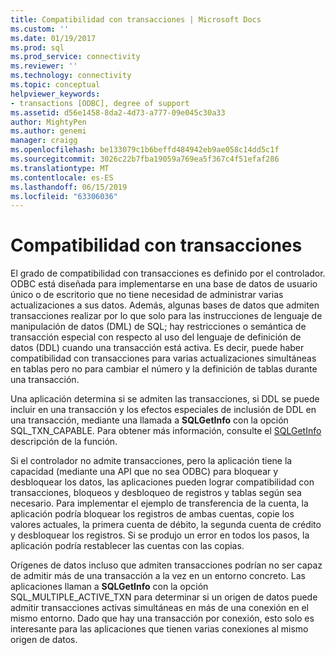 ```yaml
---
title: Compatibilidad con transacciones | Microsoft Docs
ms.custom: ''
ms.date: 01/19/2017
ms.prod: sql
ms.prod_service: connectivity
ms.reviewer: ''
ms.technology: connectivity
ms.topic: conceptual
helpviewer_keywords:
- transactions [ODBC], degree of support
ms.assetid: d56e1458-8da2-4d73-a777-09e045c30a33
author: MightyPen
ms.author: genemi
manager: craigg
ms.openlocfilehash: be133079c1b6beffd484942eb9ae058c14dd5c1f
ms.sourcegitcommit: 3026c22b7fba19059a769ea5f367c4f51efaf286
ms.translationtype: MT
ms.contentlocale: es-ES
ms.lasthandoff: 06/15/2019
ms.locfileid: "63306036"
---
```

# <a name="transaction-support"></a>Compatibilidad con transacciones
El grado de compatibilidad con transacciones es definido por el controlador. ODBC está diseñada para implementarse en una base de datos de usuario único o de escritorio que no tiene necesidad de administrar varias actualizaciones a sus datos. Además, algunas bases de datos que admiten transacciones realizar por lo que solo para las instrucciones de lenguaje de manipulación de datos (DML) de SQL; hay restricciones o semántica de transacción especial con respecto al uso del lenguaje de definición de datos (DDL) cuando una transacción está activa. Es decir, puede haber compatibilidad con transacciones para varias actualizaciones simultáneas en tablas pero no para cambiar el número y la definición de tablas durante una transacción.  
  
 Una aplicación determina si se admiten las transacciones, si DDL se puede incluir en una transacción y los efectos especiales de inclusión de DDL en una transacción, mediante una llamada a **SQLGetInfo** con la opción SQL_TXN_CAPABLE. Para obtener más información, consulte el [SQLGetInfo](../../../odbc/reference/syntax/sqlgetinfo-function.md) descripción de la función.  
  
 Si el controlador no admite transacciones, pero la aplicación tiene la capacidad (mediante una API que no sea ODBC) para bloquear y desbloquear los datos, las aplicaciones pueden lograr compatibilidad con transacciones, bloqueos y desbloqueo de registros y tablas según sea necesario. Para implementar el ejemplo de transferencia de la cuenta, la aplicación podría bloquear los registros de ambas cuentas, copie los valores actuales, la primera cuenta de débito, la segunda cuenta de crédito y desbloquear los registros. Si se produjo un error en todos los pasos, la aplicación podría restablecer las cuentas con las copias.  
  
 Orígenes de datos incluso que admiten transacciones podrían no ser capaz de admitir más de una transacción a la vez en un entorno concreto. Las aplicaciones llaman a **SQLGetInfo** con la opción SQL_MULTIPLE_ACTIVE_TXN para determinar si un origen de datos puede admitir transacciones activas simultáneas en más de una conexión en el mismo entorno. Dado que hay una transacción por conexión, esto solo es interesante para las aplicaciones que tienen varias conexiones al mismo origen de datos.
